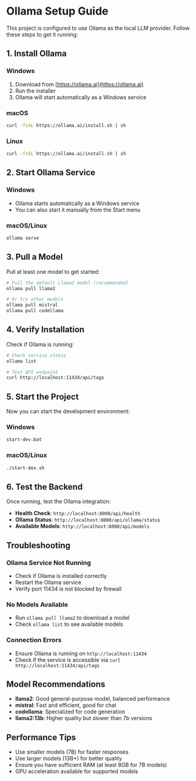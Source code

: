 # Ollama Setup Guide

This project is configured to use Ollama as the local LLM provider. Follow these steps to get it running:

## 1. Install Ollama

### Windows
1. Download from [https://ollama.ai](https://ollama.ai)
2. Run the installer
3. Ollama will start automatically as a Windows service

### macOS
```bash
curl -fsSL https://ollama.ai/install.sh | sh
```

### Linux
```bash
curl -fsSL https://ollama.ai/install.sh | sh
```

## 2. Start Ollama Service

### Windows
- Ollama starts automatically as a Windows service
- You can also start it manually from the Start menu

### macOS/Linux
```bash
ollama serve
```

## 3. Pull a Model

Pull at least one model to get started:

```bash
# Pull the default Llama2 model (recommended)
ollama pull llama2

# Or try other models
ollama pull mistral
ollama pull codellama
```

## 4. Verify Installation

Check if Ollama is running:

```bash
# Check service status
ollama list

# Test API endpoint
curl http://localhost:11434/api/tags
```

## 5. Start the Project

Now you can start the development environment:

### Windows
```bash
start-dev.bat
```

### macOS/Linux
```bash
./start-dev.sh
```

## 6. Test the Backend

Once running, test the Ollama integration:

- **Health Check**: `http://localhost:8000/api/health`
- **Ollama Status**: `http://localhost:8000/api/ollama/status`
- **Available Models**: `http://localhost:8000/api/models`

## Troubleshooting

### Ollama Service Not Running
- Check if Ollama is installed correctly
- Restart the Ollama service
- Verify port 11434 is not blocked by firewall

### No Models Available
- Run `ollama pull llama2` to download a model
- Check `ollama list` to see available models

### Connection Errors
- Ensure Ollama is running on `http://localhost:11434`
- Check if the service is accessible via `curl http://localhost:11434/api/tags`

## Model Recommendations

- **llama2**: Good general-purpose model, balanced performance
- **mistral**: Fast and efficient, good for chat
- **codellama**: Specialized for code generation
- **llama2:13b**: Higher quality but slower than 7b versions

## Performance Tips

- Use smaller models (7B) for faster responses
- Use larger models (13B+) for better quality
- Ensure you have sufficient RAM (at least 8GB for 7B models)
- GPU acceleration available for supported models
